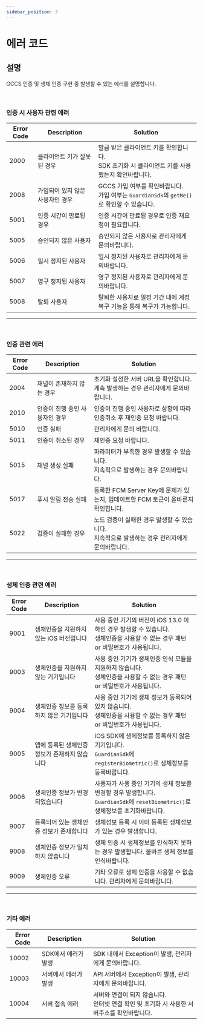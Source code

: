 ```yaml
---
sidebar_position: 3
---
```

# 에러 코드

## 설명
GCCS 인증 및 생체 인증 구현 중 발생할 수 있는 에러를 설명합니다.

<br/>

### 인증 시 사용자 관련 에러
|Error Code|Description|Solution|
|------|---|---|
|2000|클라이언트 키가 잘못된 경우|발급 받은 클라이언트 키를 확인합니다. <br/> SDK 초기화 시 클라이언트 키를 사용했는지 확인바랍니다.|
|2008|가입되어 있지 않은 사용자인 경우|GCCS 가입 여부를 확인바랍니다. <br/> 가입 여부는 `GuardianSdk`의 `getMe()`로 확인할 수 있습니다.|
|5001|인증 시간이 만료된 경우|인증 시간이 만료된 경우로 인증 재요청이 필요합니다.|
|5005|승인되지 않은 사용자|승인되지 않은 사용자로 관리자에게 문의바랍니다.|
|5006|일시 정지된 사용자|일시 정지된 사용자로 관리자에게 문의바랍니다.|
|5007|영구 정지된 사용자|영구 정지된 사용자로 관리자에게 문의바랍니다.|
|5008|탈퇴 사용자|탈퇴한 사용자로 일정 기간 내에 계정 복구 기능을 통해 복구가 가능합니다.|
---

<br/>

### 인증 관련 에러
|Error Code|Description|Solution|
|------|---|---|
|2004|채널이 존재하지 않는 경우|초기화 설정한 서버 URL을 확인합니다. <br/>계속 발생하는 경우 관리자에게 문의바랍니다.|
|2010|인증이 진행 중인 사용자인 경우|인증이 진행 중인 사용자로 상황에 따라 인증취소 후 재인증 요청 바랍니다. |
|5010|인증 실패|관리자에게 문의 바랍니다.|
|5011|인증이 취소된 경우|재인증 요청 바랍니다.|
|5015|채널 생성 실패|파라미터가 부족한 경우 발생할 수 있습니다. <br/>지속적으로 발생하는 경우 문의바랍니다.|
|5017|푸시 알림 전송 실패|등록한 FCM Server Key에 문제가 있는지, 업데이트한 FCM 토큰이 올바른지 확인합니다.|
|5022|검증이 실패한 경우|노드 검증이 실패한 경우 발생할 수 있습니다. <br/>지속적으로 발생하는 경우 관리자에게 문의바랍니다.|

---
<br/>

### 생체 인증 관련 에러
|Error Code|Description|Solution|
|------|---|---|
|9001|생채인증을 지원하지 않는 iOS 버전입니다|사용 중인 기기의 버전이 iOS 13.0 이하인 경우 발생할 수 있습니다. <br/> 생체인증을 사용할 수 없는 경우 패턴 or 비밀번호가 사용됩니다. |
|9003|생체인증을 지원하지 않는 기기입니다|사용 중인 기기가 생체인증 인식 모듈을 지원하지 않습니다. <br/> 생체인증을 사용할 수 없는 경우 패턴 or 비밀번호가 사용됩니다.|
|9004|생체인증 정보를 등록하지 않은 기기입니다|사용 중인 기기에 생체 정보가 등록되어 있지 않습니다. <br/> 생체인증을 사용할 수 없는 경우 패턴 or 비밀번호가 사용됩니다.|
|9005|앱에 등록된 생체인증 정보가 존재하지 않습니다|iOS SDK에 생체정보를 등록하지 않은 기기입니다. <br/> `GuardianSdk`에 `registerBiometric()`로 생체정보를 등록바랍니다.|
|9006|생체인증 정보가 변경되었습니다|사용자가 사용 중인 기기의 생체 정보를 변경할 경우 발생합니다. <br/> `GuardianSdk`에 `resetBiometric()`로 생체정보를 초기화바랍니다.|
|9007|등록되어 있는 생체인증 정보가 존재합니다|생체정보 등록 시 이미 등록된 생체정보가 있는 경우 발생합니다.|
|9008|생체인증 정보가 일치하지 않습니다|생체 인증 시 생체정보를 인식하지 못하는 경우 발생합니다. 올바른 생체 정보를 인식바랍니다.|
|9009|생체인증 오류|기타 오류로 생체 인증을 사용할 수 없습니다. 관리자에게 문의바랍니다.|

---

<br/>

### 기타 에러
|Error Code|Description|Solution|
|------|---|---|
|10002|SDK에서 에러가 발생|SDK 내에서 Exception이 발생, 관리자에게 문의바랍니다.|
|10003|서버에서 에러가 발생|API 서버에서 Exception이 발생, 관리자에게 문의바랍니다.|
|10004|서버 접속 에러|서버와 연결이 되지 않습니다. <br/>인터넷 연결 확인 및 초기화 시 사용한 서버주소를 확인바랍니다.|

